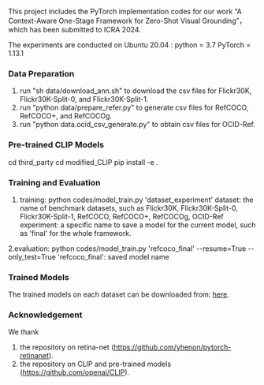 This project includes the PyTorch implementation codes for our work “A Context-Aware One-Stage Framework for Zero-Shot Visual Grounding”， which has been submitted to ICRA 2024.

The experiments are conducted on Ubuntu 20.04 :
python = 3.7
PyTorch = 1.13.1

### Data Preparation
1. run "sh data/download_ann.sh" to download the csv files for Flickr30K, Flickr30K-Split-0, and Flickr30K-Split-1.
2. run "python data/prepare_refer.py" to generate csv files for RefCOCO, RefCOCO+, and RefCOCOg.
3. run "python data.ocid_csv_generate.py" to obtain csv files for OCID-Ref.

### Pre-trained CLIP Models
cd third_party
cd modified_CLIP
pip install -e .

### Training and Evaluation
1. training: python codes/model_train.py 'dataset_experiment'
dataset: the name of benchmark datasets, such as Flickr30K, Flickr30K-Split-0, Flickr30K-Split-1, RefCOCO, RefCOCO+, RefCOCOg, OCID-Ref
experiment: a specific name to save a model for the current model, such as 'final' for the whole framework.

2.evaluation: python codes/model_train.py 'refcoco_final' --resume=True --only_test=True
'refcoco_final': saved model name

### Trained Models
The trained models on each dataset can be downloaded from: [here](https://drive.google.com/drive/folders/183BmPhVlt8NYfZdWq5LGYB5XAG6ohI0S?usp=share_link).

### Acknowledgement
We thank
1. the repository on retina-net (https://github.com/yhenon/pytorch-retinanet).
2. the repository on CLIP and pre-trained models (https://github.com/openai/CLIP).
